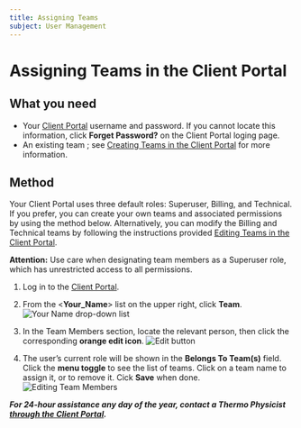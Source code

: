 ```yaml
---
title: Assigning Teams
subject: User Management
---
```


# Assigning Teams in the Client Portal

## What you need
* Your [Client Portal](https://core.thermo.io/login/) username and password. If you cannot locate this information, click **Forget Password?** on the Client Portal loging page.
* An existing team ; see [Creating Teams in the Client Portal](https://www.thermo.io/how-to/client-portal/creating-teams) for more information.

## Method
Your Client Portal uses three default roles: Superuser, Billing, and Technical. If you prefer, you can create your own teams and associated permissions by using the method below. Alternatively, you can modify the Billing and Technical teams by following the instructions provided [Editing Teams in the Client Portal](https://www.thermo.io/how-to/client-portal/editing-teams). 

**Attention:** Use care when designating team members as a Superuser role, which has unrestricted access to all permissions. 

1. Log in to the [Client Portal](https://core.thermo.io/login/).
2. From the <**Your_Name**> list on the upper right, click **Team**.
   ![Your Name drop-down list](https://raw.githubusercontent.com/thermoio/docs/master/images/assigning-teams/2017-11-14_12-42-55.png)

3. In the Team Members section, locate the relevant person, then click the corresponding **orange edit icon**.
   ![Edit button](https://raw.githubusercontent.com/thermoio/docs/master/images/assigning-teams/2017-11-14_14-27-33.png)

4. The user’s current role will be shown in the **Belongs To Team(s)** field. Click the **menu toggle** to see the list of teams. Click on a team name to assign it, or to remove it.  Cick **Save** when done.
   ![Editing Team Members](https://raw.githubusercontent.com/thermoio/docs/master/images/assigning-teams/2017-11-14_14-31-34.png)
   
**_For 24-hour assistance any day of the year, contact a Thermo Physicist [through the Client Portal](https://core.thermo.io/login/)._**
